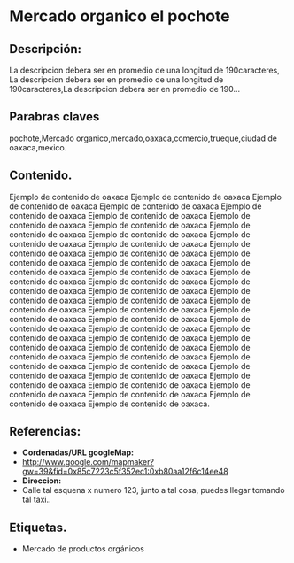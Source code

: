 Mercado organico el pochote
====================================================

Descripción:
------------------------------------------------------------------------------------------
La descripcion debera ser en promedio de una longitud de 190caracteres, La descripcion debera ser en promedio de una longitud de 190caracteres,La descripcion debera ser en promedio de 190...

Parabras claves
------------------------------------------------------------------------------------------
pochote,Mercado organico,mercado,oaxaca,comercio,trueque,ciudad de oaxaca,mexico.

Contenido.
-------------------------------------------------------------------------------------------------------------
Ejemplo de contenido de oaxaca Ejemplo de contenido de oaxaca Ejemplo de contenido de oaxaca Ejemplo de contenido de oaxaca Ejemplo de contenido de oaxaca Ejemplo de contenido de oaxaca Ejemplo de contenido de oaxaca Ejemplo de contenido de oaxaca Ejemplo de contenido de oaxaca Ejemplo de contenido de oaxaca Ejemplo de contenido de oaxaca Ejemplo de contenido de oaxaca Ejemplo de contenido de oaxaca Ejemplo de contenido de oaxaca Ejemplo de contenido de oaxaca Ejemplo de contenido de oaxaca Ejemplo de contenido de oaxaca Ejemplo de contenido de oaxaca Ejemplo de contenido de oaxaca Ejemplo de contenido de oaxaca Ejemplo de contenido de oaxaca Ejemplo de contenido de oaxaca Ejemplo de contenido de oaxaca Ejemplo de contenido de oaxaca Ejemplo de contenido de oaxaca Ejemplo de contenido de oaxaca Ejemplo de contenido de oaxaca Ejemplo de contenido de oaxaca Ejemplo de contenido de oaxaca Ejemplo de contenido de oaxaca Ejemplo de contenido de oaxaca Ejemplo de contenido de oaxaca Ejemplo de contenido de oaxaca Ejemplo de contenido de oaxaca Ejemplo de contenido de oaxaca Ejemplo de contenido de oaxaca Ejemplo de contenido de oaxaca Ejemplo de contenido de oaxaca Ejemplo de contenido de oaxaca Ejemplo de contenido de oaxaca Ejemplo de contenido de oaxaca Ejemplo de contenido de oaxaca Ejemplo de contenido de oaxaca Ejemplo de contenido de oaxaca Ejemplo de contenido de oaxaca Ejemplo de contenido de oaxaca.


Referencias:
------------------------------------------------------------------------------------------
 - **Cordenadas/URL googleMap:**
 - http://www.google.com/mapmaker?gw=39&fid=0x85c7223c5f352ec1:0xb80aa12f6c14ee48
 - **Direccion:**
 - Calle tal esquena x numero 123, junto a tal cosa, puedes llegar tomando tal taxi..


Etiquetas.
------------------------------------------------------------------------------------------
- Mercado de productos orgánicos
